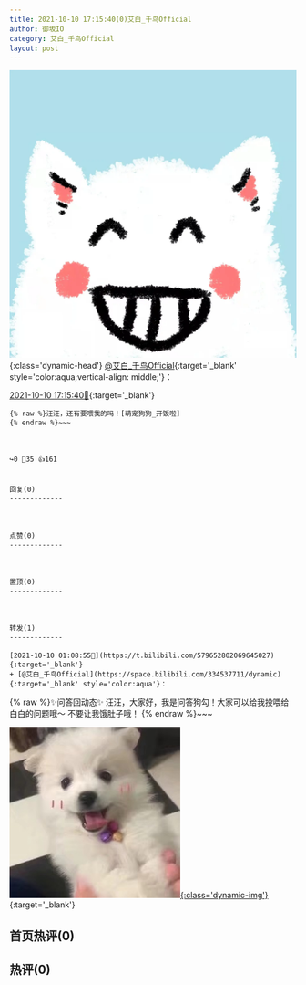```yaml
---
title: 2021-10-10 17:15:40(0)艾白_千鸟Official
author: 御坂IO
category: 艾白_千鸟Official
layout: post
---
```


![img](/images/9ae8b9445fd0665cc014d9080156a45271be73c6.jpg){:class='dynamic-head'}
[@艾白_千鸟Official](https://space.bilibili.com/334537711/dynamic){:target='_blank' style='color:aqua;vertical-align: middle;'}：

[2021-10-10 17:15:40🔗](https://t.bilibili.com/579901931648724184){:target='_blank'}

~~~
{% raw %}汪汪，还有要喂我的吗！[萌宠狗狗_开饭啦]
{% endraw %}~~~



↪️0 💬35 👍161


回复(0)
-------------



点赞(0)
-------------



置顶(0)
-------------



转发(1)
-------------

[2021-10-10 01:08:55🔗](https://t.bilibili.com/579652802069645027){:target='_blank'}
+ [@艾白_千鸟Official](https://space.bilibili.com/334537711/dynamic){:target='_blank' style='color:aqua'}：
~~~
{% raw %}✨问答回动态✨
汪汪，大家好，我是问答狗勾！大家可以给我投喂给白白的问题哦～
不要让我饿肚子哦！
{% endraw %}~~~


[![img](/images/d72e8c588dcf35ef94804a9aee27495464d70e15.jpg){:class='dynamic-img'}](/images/d72e8c588dcf35ef94804a9aee27495464d70e15.jpg){:target='_blank'}




首页热评(0)
-------------



热评(0)
-------------



